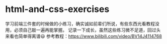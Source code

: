 # html-and-css-exercises
学习前端三件套的时候做的小练习，确实诚如前辈们所说，有些东西光看教程没用，必须自己敲一遍再能掌握。
记录一下成长，虽然这些练习微不足道，回过头来看也简单得离谱😃
参考教程：https://www.bilibili.com/video/BV14J4114768
